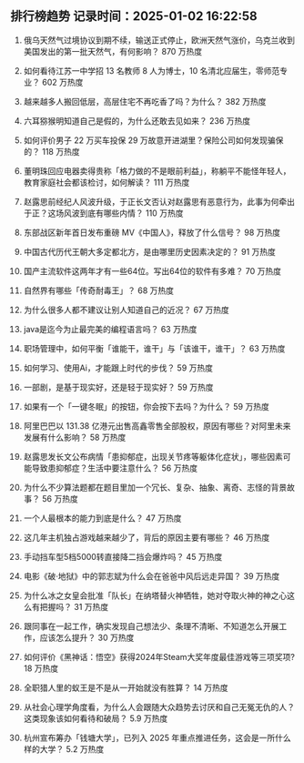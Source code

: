 
## 排行榜趋势 记录时间：2025-01-02 16:22:58
  
  1. 俄乌天然气过境协议到期不续，输送正式停止，欧洲天然气涨价，乌克兰收到美国发出的第一批天然气，有何影响？ 870 万热度
    
  2. 如何看待江苏一中学招 13 名教师 8 人为博士，10 名清北应届生，零师范专业？ 602 万热度
    
  3. 越来越多人搬回低层，高层住宅不再吃香了吗？为什么？ 382 万热度
    
  4. 六耳猕猴明知道自己是假的，为什么还敢去见如来？ 236 万热度
    
  5. 如何评价男子 22 万买车投保 29 万故意开进湖里？保险公司如何发现骗保的？ 118 万热度
    
  6. 董明珠回应电器卖得贵称「格力做的不是眼前利益」，称躺平不能怪年轻人，教育家庭社会都该检讨，如何解读？ 111 万热度
    
  7. 赵露思前经纪人风波升级，于正长文否认对赵露思有恶意行为，此事为何牵出于正？这场风波到底有哪些内情？ 110 万热度
    
  8. 东部战区新年首日发布重磅 MV《中国人》，释放了什么信号？ 98 万热度
    
  9. 中国古代历代王朝大多定都北方，是由哪里历史因素决定的？ 91 万热度
    
  10. 国产主流软件这两年才有一些64位。写出64位的软件有多难？ 70 万热度
    
  11. 自然界有哪些「传奇耐毒王」？ 68 万热度
    
  12. 为什么很多人都不建议让别人知道自己的近况？ 67 万热度
    
  13. java是迄今为止最完美的编程语言吗？ 63 万热度
    
  14. 职场管理中，如何平衡「谁能干，谁干」与「该谁干，谁干」？ 63 万热度
    
  15. 如何学习、使用Ai，才能跟上时代的步伐？ 59 万热度
    
  16. 一部剧，是基于现实好，还是轻于现实好？ 59 万热度
    
  17. 如果有一个「一键冬眠」的按钮，你会按下去吗？为什么？ 59 万热度
    
  18. 阿里巴巴以 131.38 亿港元出售高鑫零售全部股权，原因有哪些？对阿里未来发展有什么影响？ 58 万热度
    
  19. 赵露思发长文公布病情「患抑郁症，出现关节疼等躯体化症状」，哪些因素可能导致患抑郁症？生活中要注意什么？ 56 万热度
    
  20. 为什么不少算法题都在题目里加一个冗长、复杂、抽象、离奇、志怪的背景故事？ 56 万热度
    
  21. 一个人最根本的能力到底是什么？ 47 万热度
    
  22. 这几年主机独占游戏越来越少了，背后的原因主要有哪些？ 46 万热度
    
  23. 手动挡车型5档5000转直接降二挡会爆炸吗？ 45 万热度
    
  24. 电影《破·地狱》中的郭志斌为什么会在爸爸中风后远走异国？ 39 万热度
    
  25. 为什么冰之女皇会批准「队长」在纳塔替火神牺牲，她对夺取火神的神之心这么有把握吗？ 31 万热度
    
  26. 跟同事在一起工作，确实发现自己想法少、条理不清晰、不知道怎么开展工作，应该怎么提升？ 30 万热度
    
  27. 如何评价《黑神话：悟空》获得2024年Steam大奖年度最佳游戏等三项奖项? 18 万热度
    
  28. 全职猎人里的蚁王是不是从一开始就没有胜算？ 14 万热度
    
  29. 从社会心理学角度看，为什么人会跟随大众趋势去讨厌和自己无冤无仇的人？这类现象该如何看待和破局？ 5.9 万热度
    
  30. 杭州宣布筹办「钱塘大学」，已列入 2025 年重点推进任务，这会是一所什么样的大学？ 5.2 万热度
    
